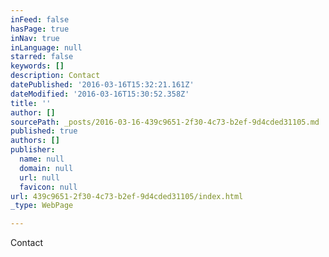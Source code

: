 ```yaml
---
inFeed: false
hasPage: true
inNav: true
inLanguage: null
starred: false
keywords: []
description: Contact
datePublished: '2016-03-16T15:32:21.161Z'
dateModified: '2016-03-16T15:30:52.358Z'
title: ''
author: []
sourcePath: _posts/2016-03-16-439c9651-2f30-4c73-b2ef-9d4cded31105.md
published: true
authors: []
publisher:
  name: null
  domain: null
  url: null
  favicon: null
url: 439c9651-2f30-4c73-b2ef-9d4cded31105/index.html
_type: WebPage

---
```

Contact